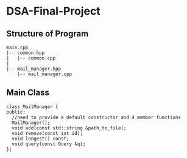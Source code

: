 # DSA-Final-Project

## Structure of Program
```
main.cpp
|-- common.hpp
|   |-- common.cpp
|
|-- mail_manager.hpp
    |-- mail_manager.cpp
```

## Main Class
```
class MailManager {
public:
  //need to provide a default constructor and 4 member functions
  MailManager();
  void add(const std::string &path_to_file);
  void remove(const int id);
  void longest() const;
  void query(const Query &q);
};
```
